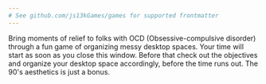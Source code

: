 ```yaml
---
# See github.com/js13kGames/games for supported frontmatter
---
```

Bring moments of relief to folks with OCD (Obsessive-compulsive disorder) through a fun game of organizing messy desktop spaces.
Your time will start as soon as you close this window. Before that check out the objectives and organize your desktop space accordingly, before the time runs out.
The 90's aesthetics is just a bonus.